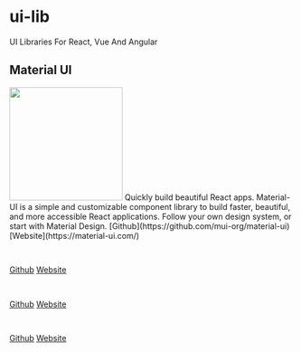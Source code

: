 # ui-lib
UI Libraries For React, Vue And Angular

## Material UI
<img src="https://material-ui.com/static/logo_raw.svg" width="200">
Quickly build beautiful React apps. Material-UI is a simple and customizable component library to build faster, beautiful, and more accessible React applications. Follow your own design system, or start with Material Design.
[Github](https://github.com/mui-org/material-ui) [Website](https://material-ui.com/)

##
<img src="">

[Github]() [Website]()

##
<img src="">

[Github]() [Website]()

##
<img src="">

[Github]() [Website]()
